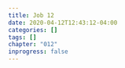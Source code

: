 ```yaml
---
title: Job 12
date: 2020-04-12T12:43:12-04:00
categories: []
tags: []
chapter: "012"
inprogress: false
---
```


